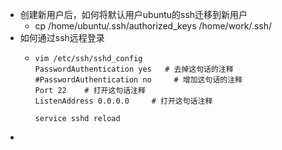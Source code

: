 - 创建新用户后，如何将默认用户ubuntu的ssh迁移到新用户
	- cp /home/ubuntu/.ssh/authorized_keys /home/work/.ssh/
- 如何通过ssh远程登录
	- ```
	  vim /etc/ssh/sshd_config
	  PasswordAuthentication yes   # 去掉这句话的注释
	  #PasswordAuthentication no     # 增加这句话的注释
	  Port 22    # 打开这句话注释
	  ListenAddress 0.0.0.0     # 打开这句话注释
	  
	  service sshd reload
	  ```
-
